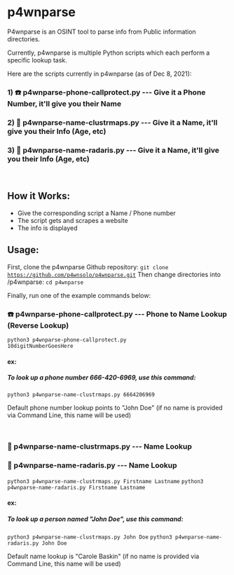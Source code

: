 # p4wnparse

P4wnparse is an OSINT tool to parse info from Public information directories.

Currently, p4wnparse is multiple Python scripts which each perform a specific lookup task.

Here are the scripts currently in p4wnparse (as of Dec 8, 2021):

### 1) ☎️ p4wnparse-phone-callprotect.py --- Give it a Phone Number, it'll give you their Name
### 2) 🧑 p4wnparse-name-clustrmaps.py --- Give it a Name, it'll give you their Info (Age, etc)
### 3) 🧑 p4wnparse-name-radaris.py --- Give it a Name, it'll give you their Info (Age, etc)
&nbsp;
## How it Works:
- Give the corresponding script a Name / Phone number
- The script gets and scrapes a website
- The info is displayed

## Usage:
First, clone the p4wnparse Github repository:
<code>git clone https://github.com/p4wnsolo/p4wnparse.git</code>
Then change directories into /p4wnparse:
<code>cd p4wnparse</code>

Finally, run one of the example commands below:

### ☎️ p4wnparse-phone-callprotect.py --- Phone to Name Lookup (Reverse Lookup)

<code>python3 p4wnparse-phone-callprotect.py 10digitNumberGoesHere</code>

#### ex:  

##### To look up a phone number 666-420-6969, use this command:

<code>python3 p4wnparse-name-clustrmaps.py 6664206969</code>

Default phone number lookup points to "John Doe" (if no name is provided via Command Line, this name will be used)

&nbsp;

### 🧑 p4wnparse-name-clustrmaps.py --- Name Lookup
### 🧑 p4wnparse-name-radaris.py --- Name Lookup

<code>python3 p4wnparse-name-clustrmaps.py Firstname Lastname</code>
<code>python3 p4wnparse-name-radaris.py Firstname Lastname</code>

#### ex:  
##### To look up a person named "John Doe", use this command:

<code>python3 p4wnparse-name-clustrmaps.py John Doe</code>
<code>python3 p4wnparse-name-radaris.py John Doe</code>

Default name lookup is "Carole Baskin" (if no name is provided via Command Line, this name will be used) 

